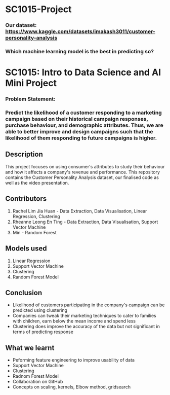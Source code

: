 # SC1015-Project

### Our dataset: https://www.kaggle.com/datasets/imakash3011/customer-personality-analysis 


### Which machine learning model is the best in predicting so?


# SC1015: Intro to Data Science and AI Mini Project
### Problem Statement: 
### Predict the likelihood of a customer responding to a marketing campaign based on their historical campaign responses, purchase behaviour, and demographic attributes. Thus, we are able to better improve and design campaigns such that the likelihood of them responding to future campaigns is higher. 

## Description
This project focuses on using consumer's attributes to study their behaviour and how it affects a company's revenue and performance. This repository contains the Customer Personality Analysis dataset, our finalised code as well as the video presentation.

## Contributors 
 1. Rachel Lim Jia Huan - Data Extraction, Data Visualisation, Linear Regression, Clustering
 2. Rheanne Leong En Ting - Data Extraction, Data Visualisation, Support Vector Machine
 3. Min - Random Forest
 
## Models used
1. Linear Regression
2. Support Vector Machine
3. Clustering
4. Random Forest Model

## Conclusion 
* Likelihood of customers participating in the company's campaign can be predicted using clustering
* Companies can tweak their marketing techniques to cater to families with children, earn below the mean income and spend less
* Clustering does improve the accuracy of the data but not significant in terms of predicting response 


## What we learnt
* Peforming feature engineering to improve usability of data
* Support Vector Machine
* Clustering
* Radnom Forest Model
* Collaboration on GitHub
* Concepts on scaling, kernels, Elbow method, gridsearch

 
